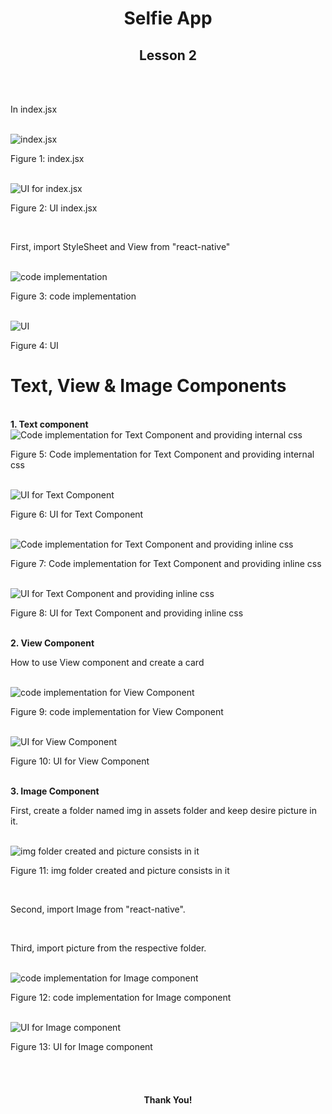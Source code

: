 <div>
    <h1 align="center">Selfie App</h1>
    <h2 align="center">Lesson 2</h2><br><br>
    <p>In index.jsx</p><br>
    <img src="./Screenshots for Lesson 2/1.png" alt="index.jsx" /><br>
    <p>Figure 1: index.jsx</p><br>
    <img src="./Screenshots for Lesson 2/2.png" alt="UI for index.jsx" /><br>
    <p>Figure 2: UI index.jsx</p><br>
    <p>First, import StyleSheet and View from "react-native" </p><br>
    <img src="./Screenshots for Lesson 2/3.png" alt="code implementation" /><br>
    <p>Figure 3: code implementation</p><br>
    <img src="./Screenshots for Lesson 2/4.png/" alt="UI" />
    <p>Figure 4: UI</p>
    <h1>Text, View & Image Components</h1><br>
    <strong>1. Text component</strong><br>
    <img src="./Screenshots for Lesson 2/5.png/" alt="Code implementation for Text Component and providing internal css" />
    <p>Figure 5: Code implementation for Text Component and providing internal css</p><br>
    <img src="./Screenshots for Lesson 2/6.png" alt="UI for Text Component" /><br>
    <p>Figure 6: UI for Text Component</p><br>
    <img src="./Screenshots for Lesson 2/7.png" alt="Code implementation for Text Component and providing inline css"/><br>
    <p>Figure 7: Code implementation for Text Component and providing inline css</p><br>
    <img src="./Screenshots for Lesson 2/8.png" alt="UI for Text Component and providing inline css" /><br>
    <p>Figure 8: UI for Text Component and providing inline css</p><br>
    <strong>2. View Component</strong><br>
    <p>How to use View component and create a card</p><br>
    <img src="./Screenshots for Lesson 2/9.png" alt="code implementation for View Component"><br>
    <p>Figure 9: code implementation for View Component</p><br>
    <img src="./Screenshots for Lesson 2/10.png" alt="UI for View Component"><br>
    <p>Figure 10: UI for View Component</p><br>
    <strong>3. Image Component</strong><br>
    <p>First, create a folder named img in assets folder and keep desire picture in it.</p><br>
    <img src="./Screenshots for Lesson 2/11.png" alt="img folder created and picture consists in it"><br>
    <p>Figure 11: img folder created and picture consists in it</p><br>
    <p>Second, import Image from "react-native".</p><br>
    <p>Third, import picture from the respective folder.</p><br>
    <img src="./Screenshots for Lesson 2/12.png" alt="code implementation for Image component"><br>
    <p>Figure 12: code implementation for Image component</p><br>
    <img src="./Screenshots for Lesson 2/13.png" alt="UI for Image component"><br>
    <p>Figure 13: UI for Image component</p><br><br>
    <h4 align="center">Thank You!</h4><br><br>
</div>